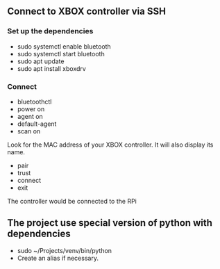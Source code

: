 ## Connect to XBOX controller via SSH
### Set up the dependencies
* sudo systemctl enable bluetooth
* sudo systemctl start bluetooth
* sudo apt update
* sudo apt install xboxdrv

### Connect
* bluetoothctl
* power on
* agent on
* default-agent
* scan on

Look for the MAC address of your XBOX controller. It will also display its name. 

* pair <MAC Address>
* trust <MAC Address>
* connect <MAC Address>
* exit

The controller would be connected to the RPi

## The project use special version of python with dependencies
* sudo ~/Projects/venv/bin/python
* Create an alias if necessary. 
